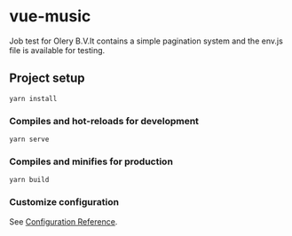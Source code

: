 # vue-music

Job test for Olery B.V.It contains a simple pagination system and the env.js file is available for testing.

## Project setup
```
yarn install
```

### Compiles and hot-reloads for development
```
yarn serve
```

### Compiles and minifies for production
```
yarn build
```

### Customize configuration
See [Configuration Reference](https://cli.vuejs.org/config/).
